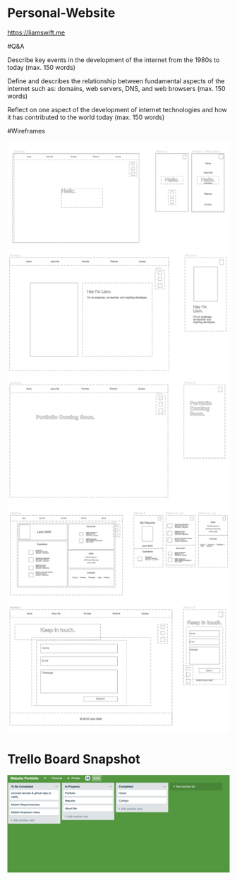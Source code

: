 # Personal-Website

<https://liamswift.me>








#Q&A

Describe key events in the development of the internet from the 1980s to today (max. 150 words)


Define and describes the relationship between fundamental aspects of the internet such as: domains, web servers, DNS, and web browsers (max. 150 words)


Reflect on one aspect of the development of internet technologies and how it has contributed to the world today (max. 150 words)


#Wireframes

<img src="/wireframes/home.png" alt="home">

<img src="/wireframes/about-me.png" alt="about me">

<img src="/wireframes/portfolio.png" alt="portfolio">

<img src="/wireframes/resume.png" alt="resume">

<img src="/wireframes/contact.png" alt="contact">



# Trello Board Snapshot

<img src="/images/Trello-Board.png" alt="Trello Board"/>